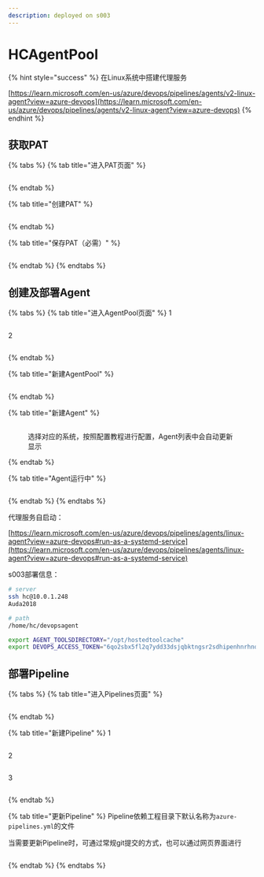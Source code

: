 ```yaml
---
description: deployed on s003
---
```


# HCAgentPool

{% hint style="success" %}
在Linux系统中搭建代理服务

[https://learn.microsoft.com/en-us/azure/devops/pipelines/agents/v2-linux-agent?view=azure-devops](https://learn.microsoft.com/en-us/azure/devops/pipelines/agents/v2-linux-agent?view=azure-devops)
{% endhint %}

## 获取PAT

{% tabs %}
{% tab title="进入PAT页面" %}
<figure><img src="../.gitbook/assets/image (18).png" alt=""><figcaption></figcaption></figure>
{% endtab %}

{% tab title="创建PAT" %}
<figure><img src="../.gitbook/assets/image (19).png" alt=""><figcaption></figcaption></figure>
{% endtab %}

{% tab title="保存PAT（必需）" %}
<figure><img src="../.gitbook/assets/image (20).png" alt=""><figcaption></figcaption></figure>
{% endtab %}
{% endtabs %}

## 创建及部署Agent

{% tabs %}
{% tab title="进入AgentPool页面" %}
1

<figure><img src="../.gitbook/assets/image (24).png" alt=""><figcaption></figcaption></figure>

2

<figure><img src="../.gitbook/assets/image (25).png" alt=""><figcaption></figcaption></figure>
{% endtab %}

{% tab title="新建AgentPool" %}
<figure><img src="../.gitbook/assets/image (26).png" alt=""><figcaption></figcaption></figure>
{% endtab %}

{% tab title="新建Agent" %}
<figure><img src="../.gitbook/assets/image (28).png" alt=""><figcaption><p>选择对应的系统，按照配置教程进行配置，Agent列表中会自动更新显示</p></figcaption></figure>
{% endtab %}

{% tab title="Agent运行中" %}
<figure><img src="../.gitbook/assets/image (29).png" alt=""><figcaption></figcaption></figure>
{% endtab %}
{% endtabs %}

代理服务自启动：

[https://learn.microsoft.com/en-us/azure/devops/pipelines/agents/linux-agent?view=azure-devops#run-as-a-systemd-service](https://learn.microsoft.com/en-us/azure/devops/pipelines/agents/linux-agent?view=azure-devops#run-as-a-systemd-service)

s003部署信息：

```sh
# server
ssh hc@10.0.1.248
Auda2018

# path
/home/hc/devopsagent
```



```sh
export AGENT_TOOLSDIRECTORY="/opt/hostedtoolcache"
export DEVOPS_ACCESS_TOKEN="6qo2sbx5fl2q7ydd33dsjqbktngsr2sdhipenhnrhnqbgwzniaqa"
```

## 部署Pipeline

{% tabs %}
{% tab title="进入Pipelines页面" %}
<figure><img src="../.gitbook/assets/image (30).png" alt=""><figcaption></figcaption></figure>
{% endtab %}

{% tab title="新建Pipeline" %}
1

<figure><img src="../.gitbook/assets/image (31).png" alt=""><figcaption></figcaption></figure>

2

<figure><img src="../.gitbook/assets/image (32).png" alt=""><figcaption></figcaption></figure>

3

<figure><img src="../.gitbook/assets/image (33).png" alt=""><figcaption></figcaption></figure>
{% endtab %}

{% tab title="更新Pipeline" %}
Pipeline依赖工程目录下默认名称为`azure-pipelines.yml`的文件

当需要更新Pipeline时，可通过常规git提交的方式，也可以通过网页界面进行

<figure><img src="../.gitbook/assets/image (34).png" alt=""><figcaption></figcaption></figure>
{% endtab %}
{% endtabs %}

